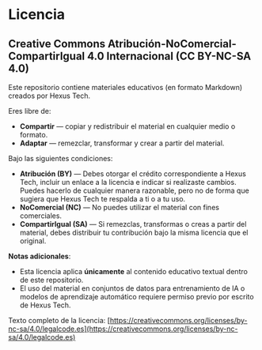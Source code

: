 # Licencia

## Creative Commons Atribución-NoComercial-CompartirIgual 4.0 Internacional (CC BY-NC-SA 4.0)

Este repositorio contiene materiales educativos (en formato Markdown) creados por Hexus Tech.

Eres libre de:

- **Compartir** — copiar y redistribuir el material en cualquier medio o formato.
- **Adaptar** — remezclar, transformar y crear a partir del material.

Bajo las siguientes condiciones:

- **Atribución (BY)** — Debes otorgar el crédito correspondiente a Hexus Tech, incluir un enlace a la licencia e indicar si realizaste cambios. Puedes hacerlo de cualquier manera razonable, pero no de forma que sugiera que Hexus Tech te respalda a ti o a tu uso.
- **NoComercial (NC)** — No puedes utilizar el material con fines comerciales.
- **CompartirIgual (SA)** — Si remezclas, transformas o creas a partir del material, debes distribuir tu contribución bajo la misma licencia que el original.

**Notas adicionales**:
- Esta licencia aplica **únicamente** al contenido educativo textual dentro de este repositorio.
- El uso del material en conjuntos de datos para entrenamiento de IA o modelos de aprendizaje automático requiere permiso previo por escrito de Hexus Tech.

Texto completo de la licencia: [https://creativecommons.org/licenses/by-nc-sa/4.0/legalcode.es](https://creativecommons.org/licenses/by-nc-sa/4.0/legalcode.es)



